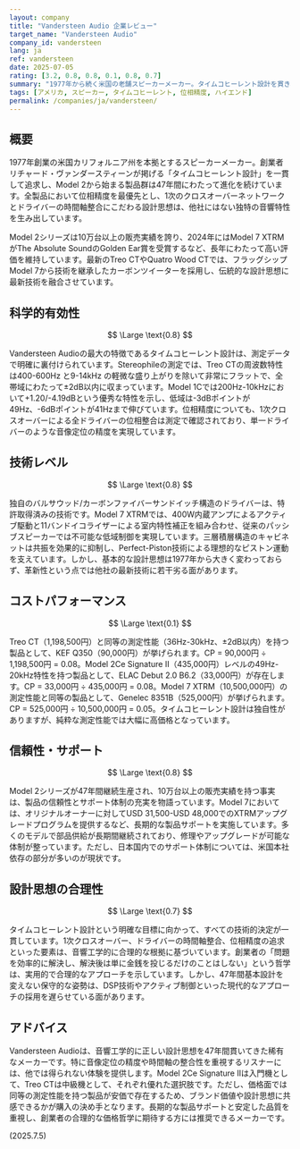 ```yaml
---
layout: company
title: "Vandersteen Audio 企業レビュー"
target_name: "Vandersteen Audio"
company_id: vandersteen
lang: ja
ref: vandersteen
date: 2025-07-05
rating: [3.2, 0.8, 0.8, 0.1, 0.8, 0.7]
summary: "1977年から続く米国の老舗スピーカーメーカー。タイムコヒーレント設計を貫き、10万台以上の販売実績を誇る。トレオCTやModel 7 XTRMといった最新モデルでも、初代から続く位相精度への執着は健在。測定データは優秀で、高音質を実現しているが、純粋な測定性能で比較すると同等性能の製品に対して約10-20倍の価格となっており、コストパフォーマンスは限定的です。"
tags: [アメリカ, スピーカー, タイムコヒーレント, 位相精度, ハイエンド]
permalink: /companies/ja/vandersteen/
---
```


## 概要

1977年創業の米国カリフォルニア州を本拠とするスピーカーメーカー。創業者リチャード・ヴァンダースティーンが掲げる「タイムコヒーレント設計」を一貫して追求し、Model 2から始まる製品群は47年間にわたって進化を続けています。全製品において位相精度を最優先とし、1次のクロスオーバーネットワークとドライバーの時間軸整合にこだわる設計思想は、他社にはない独特の音響特性を生み出しています。

Model 2シリーズは10万台以上の販売実績を誇り、2024年にはModel 7 XTRMがThe Absolute SoundのGolden Ear賞を受賞するなど、長年にわたって高い評価を維持しています。最新のTreo CTやQuatro Wood CTでは、フラッグシップModel 7から技術を継承したカーボンツイーターを採用し、伝統的な設計思想に最新技術を融合させています。

## 科学的有効性

$$ \Large \text{0.8} $$

Vandersteen Audioの最大の特徴であるタイムコヒーレント設計は、測定データで明確に裏付けられています。Stereophileの測定では、Treo CTの周波数特性は400-600Hz と9-14kHz の軽微な盛り上がりを除いて非常にフラットで、全帯域にわたって±2dB以内に収まっています。Model 1Cでは200Hz-10kHzにおいて+1.20/-4.19dBという優秀な特性を示し、低域は-3dBポイントが49Hz、-6dBポイントが41Hzまで伸びています。位相精度についても、1次クロスオーバーによる全ドライバーの位相整合は測定で確認されており、単一ドライバーのような音像定位の精度を実現しています。

## 技術レベル

$$ \Large \text{0.8} $$

独自のバルサウッド/カーボンファイバーサンドイッチ構造のドライバーは、特許取得済みの技術です。Model 7 XTRMでは、400W内蔵アンプによるアクティブ駆動と11バンドイコライザーによる室内特性補正を組み合わせ、従来のパッシブスピーカーでは不可能な低域制御を実現しています。三層積層構造のキャビネットは共振を効果的に抑制し、Perfect-Piston技術による理想的なピストン運動を支えています。しかし、基本的な設計思想は1977年から大きく変わっておらず、革新性という点では他社の最新技術に若干劣る面があります。

## コストパフォーマンス

$$ \Large \text{0.1} $$

Treo CT（1,198,500円）と同等の測定性能（36Hz-30kHz、±2dB以内）を持つ製品として、KEF Q350（90,000円）が挙げられます。CP = 90,000円 ÷ 1,198,500円 = 0.08。Model 2Ce Signature II（435,000円）レベルの49Hz-20kHz特性を持つ製品として、ELAC Debut 2.0 B6.2（33,000円）が存在します。CP = 33,000円 ÷ 435,000円 = 0.08。Model 7 XTRM（10,500,000円）の測定性能と同等の製品として、Genelec 8351B（525,000円）が挙げられます。CP = 525,000円 ÷ 10,500,000円 = 0.05。タイムコヒーレント設計は独自性がありますが、純粋な測定性能では大幅に高価格となっています。

## 信頼性・サポート

$$ \Large \text{0.8} $$

Model 2シリーズが47年間継続生産され、10万台以上の販売実績を持つ事実は、製品の信頼性とサポート体制の充実を物語っています。Model 7においては、オリジナルオーナーに対してUSD 31,500-USD 48,000でのXTRMアップグレードプログラムを提供するなど、長期的な製品サポートを実施しています。多くのモデルで部品供給が長期間継続されており、修理やアップグレードが可能な体制が整っています。ただし、日本国内でのサポート体制については、米国本社依存の部分が多いのが現状です。

## 設計思想の合理性

$$ \Large \text{0.7} $$

タイムコヒーレント設計という明確な目標に向かって、すべての技術的決定が一貫しています。1次クロスオーバー、ドライバーの時間軸整合、位相精度の追求といった要素は、音響工学的に合理的な根拠に基づいています。創業者の「問題を効率的に解決し、解決後は単に金銭を投じるだけのことはしない」という哲学は、実用的で合理的なアプローチを示しています。しかし、47年間基本設計を変えない保守的な姿勢は、DSP技術やアクティブ制御といった現代的なアプローチの採用を遅らせている面があります。

## アドバイス

Vandersteen Audioは、音響工学的に正しい設計思想を47年間貫いてきた稀有なメーカーです。特に音像定位の精度や時間軸の整合性を重視するリスナーには、他では得られない体験を提供します。Model 2Ce Signature IIは入門機として、Treo CTは中級機として、それぞれ優れた選択肢です。ただし、価格面では同等の測定性能を持つ製品が安価で存在するため、ブランド価値や設計思想に共感できるかが購入の決め手となります。長期的な製品サポートと安定した品質を重視し、創業者の合理的な価格哲学に期待する方には推奨できるメーカーです。

(2025.7.5)
